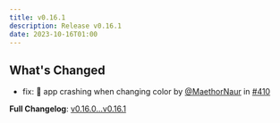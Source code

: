 ```yaml
---
title: v0.16.1
description: Release v0.16.1
date: 2023-10-16T01:00
---
```


## What's Changed

- fix: 🐛 app crashing when changing color by [@MaethorNaur](https://github.com/MaethorNaur) in [#410](https://github.com/8VIM/8VIM/pull/410)

**Full Changelog**: [v0.16.0...v0.16.1](https://github.com/8VIM/8VIM/compare/v0.16.0...v0.16.1)